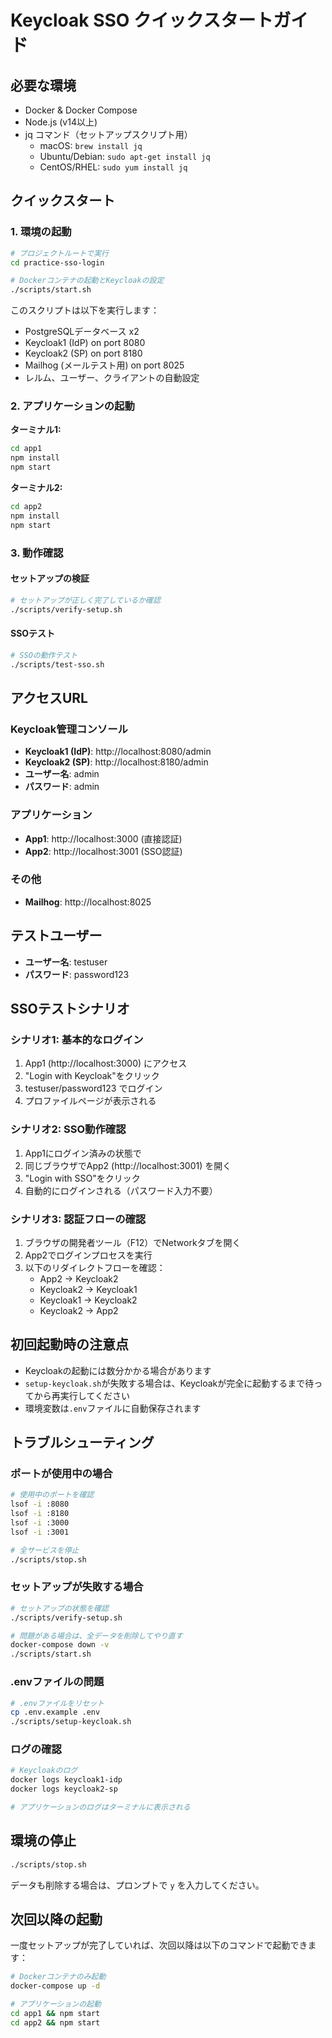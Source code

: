 # Keycloak SSO クイックスタートガイド

## 必要な環境
- Docker & Docker Compose
- Node.js (v14以上)
- jq コマンド（セットアップスクリプト用）
  - macOS: `brew install jq`
  - Ubuntu/Debian: `sudo apt-get install jq`
  - CentOS/RHEL: `sudo yum install jq`

## クイックスタート

### 1. 環境の起動
```bash
# プロジェクトルートで実行
cd practice-sso-login

# Dockerコンテナの起動とKeycloakの設定
./scripts/start.sh
```

このスクリプトは以下を実行します：
- PostgreSQLデータベース x2
- Keycloak1 (IdP) on port 8080
- Keycloak2 (SP) on port 8180
- Mailhog (メールテスト用) on port 8025
- レルム、ユーザー、クライアントの自動設定

### 2. アプリケーションの起動

**ターミナル1:**
```bash
cd app1
npm install
npm start
```

**ターミナル2:**
```bash
cd app2
npm install
npm start
```

### 3. 動作確認

#### セットアップの検証
```bash
# セットアップが正しく完了しているか確認
./scripts/verify-setup.sh
```

#### SSOテスト
```bash
# SSOの動作テスト
./scripts/test-sso.sh
```

## アクセスURL

### Keycloak管理コンソール
- **Keycloak1 (IdP)**: http://localhost:8080/admin
- **Keycloak2 (SP)**: http://localhost:8180/admin
- **ユーザー名**: admin
- **パスワード**: admin

### アプリケーション
- **App1**: http://localhost:3000 (直接認証)
- **App2**: http://localhost:3001 (SSO認証)

### その他
- **Mailhog**: http://localhost:8025

## テストユーザー
- **ユーザー名**: testuser
- **パスワード**: password123

## SSOテストシナリオ

### シナリオ1: 基本的なログイン
1. App1 (http://localhost:3000) にアクセス
2. "Login with Keycloak"をクリック
3. testuser/password123 でログイン
4. プロファイルページが表示される

### シナリオ2: SSO動作確認
1. App1にログイン済みの状態で
2. 同じブラウザでApp2 (http://localhost:3001) を開く
3. "Login with SSO"をクリック
4. 自動的にログインされる（パスワード入力不要）

### シナリオ3: 認証フローの確認
1. ブラウザの開発者ツール（F12）でNetworkタブを開く
2. App2でログインプロセスを実行
3. 以下のリダイレクトフローを確認：
   - App2 → Keycloak2
   - Keycloak2 → Keycloak1
   - Keycloak1 → Keycloak2
   - Keycloak2 → App2

## 初回起動時の注意点

- Keycloakの起動には数分かかる場合があります
- `setup-keycloak.sh`が失敗する場合は、Keycloakが完全に起動するまで待ってから再実行してください
- 環境変数は`.env`ファイルに自動保存されます

## トラブルシューティング

### ポートが使用中の場合
```bash
# 使用中のポートを確認
lsof -i :8080
lsof -i :8180
lsof -i :3000
lsof -i :3001

# 全サービスを停止
./scripts/stop.sh
```

### セットアップが失敗する場合
```bash
# セットアップの状態を確認
./scripts/verify-setup.sh

# 問題がある場合は、全データを削除してやり直す
docker-compose down -v
./scripts/start.sh
```

### .envファイルの問題
```bash
# .envファイルをリセット
cp .env.example .env
./scripts/setup-keycloak.sh
```

### ログの確認
```bash
# Keycloakのログ
docker logs keycloak1-idp
docker logs keycloak2-sp

# アプリケーションのログはターミナルに表示される
```

## 環境の停止
```bash
./scripts/stop.sh
```

データも削除する場合は、プロンプトで `y` を入力してください。

## 次回以降の起動

一度セットアップが完了していれば、次回以降は以下のコマンドで起動できます：

```bash
# Dockerコンテナのみ起動
docker-compose up -d

# アプリケーションの起動
cd app1 && npm start
cd app2 && npm start
```